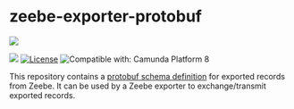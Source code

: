 # zeebe-exporter-protobuf

[![](https://img.shields.io/badge/Community%20Extension-An%20open%20source%20community%20maintained%20project-FF4700)](https://github.com/camunda-community-hub/community)

[![](https://img.shields.io/badge/Lifecycle-Stable-brightgreen)](https://github.com/Camunda-Community-Hub/community/blob/main/extension-lifecycle.md#stable-)
[![License](https://img.shields.io/badge/License-Apache%202.0-blue.svg)](https://opensource.org/licenses/Apache-2.0)
![Compatible with: Camunda Platform 8](https://img.shields.io/badge/Compatible%20with-Camunda%20Platform%208-0072Ce)

This repository contains a [protobuf schema definition](https://github.com/zeebe-io/zeebe-exporter-protobuf/blob/master/src/main/proto/schema.proto) for exported records from Zeebe. It can be used by a Zeebe exporter to exchange/transmit exported records.
